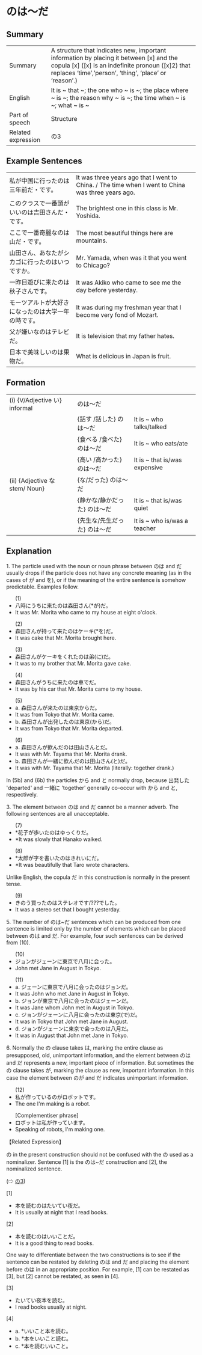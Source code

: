 # のは～だ

## Summary

<table><tr>   <td>Summary</td>   <td>A structure that indicates new, important information by placing it between [x] and the copula [x] ([x] is an indefinite pronoun ([x]2) that replaces ‘time’,’person’, ‘thing’, ‘place’ or ‘reason’.)</td></tr><tr>   <td>English</td>   <td>It is ~ that ~; the one who ~ is ~; the place where ~ is ~; the reason why ~ is ~; the time when ~ is ~; what ~ is ~</td></tr><tr>   <td>Part of speech</td>   <td>Structure</td></tr><tr>   <td>Related expression</td>   <td>の3</td></tr></table>

## Example Sentences

<table><tr>   <td>私が中国に行ったのは三年前だ・です。</td>   <td>It was three years ago that I went to China. / The time when I went to China was three years ago.</td></tr><tr>   <td>このクラスで一番頭がいいのは吉田さんだ・です。</td>   <td>The brightest one in this class is Mr. Yoshida.</td></tr><tr>   <td>ここで一番奇麗なのは山だ・です。</td>   <td>The most beautiful things here are mountains.</td></tr><tr>   <td>山田さん、あなたがシカゴに行ったのはいつですか。</td>   <td>Mr. Yamada, when was it that you went to Chicago?</td></tr><tr>   <td>一昨日遊びに来たのは秋子さんです。</td>   <td>It was Akiko who came to see me the day before yesterday.</td></tr><tr>   <td>モーツアルトが大好きになったのは大学一年の時です。</td>   <td>It was during my freshman year that I become very fond of Mozart.</td></tr><tr>   <td>父が嫌いなのはテレビだ。</td>   <td>It is television that my father hates.</td></tr><tr>   <td>日本で美味しいのは果物だ。</td>   <td>What is delicious in Japan is fruit.</td></tr></table>

## Formation

<table class="table"> <tbody><tr class="tr head"> <td class="td"><span class="numbers">(i)</span> <span> <span class="bold">{V/Adjective い}    informal</span></span></td> <td class="td"><span class="concept">のは～だ</span> </td> <td class="td"><span>&nbsp;</span></td> </tr> <tr class="tr"> <td class="td"><span>&nbsp;</span></td> <td class="td"><span>{話す /話した} <span class="concept">のは～だ</span></span></td> <td class="td"><span>It    is ~ who talks/talked</span></td> </tr> <tr class="tr"> <td class="td"><span>&nbsp;</span></td> <td class="td"><span>{食べる /食べた} <span class="concept">のは～だ</span></span></td> <td class="td"><span>It    is ~ who eats/ate</span></td> </tr> <tr class="tr"> <td class="td"><span>&nbsp;</span></td> <td class="td"><span>{高い /高かった} <span class="concept">のは～だ</span></span></td> <td class="td"><span>It    is ~ that is/was expensive</span></td> </tr> <tr class="tr head"> <td class="td"><span class="numbers">(ii)</span> <span> <span class="bold">{Adjective な stem/   Noun}</span></span></td> <td class="td"><span>{<span class="concept">な</span>/<span class="concept">だった</span>} <span class="concept">のは～だ</span></span></td> <td class="td"><span>&nbsp;</span></td> </tr> <tr class="tr"> <td class="td"><span>&nbsp;</span></td> <td class="td"><span>{静か<span class="concept">な</span>/静か<span class="concept">だった</span>} <span class="concept">のは～だ</span></span></td> <td class="td"><span>It    is ~ that is/was quiet</span></td> </tr> <tr class="tr"> <td class="td"><span>&nbsp;</span></td> <td class="td"><span>{先生<span class="concept">な</span>/先生<span class="concept">だった</span>} <span class="concept">のは～だ</span></span></td> <td class="td"><span>It    is ~ who is/was a teacher</span></td> </tr></tbody></table>

## Explanation

<p>1. The particle used with the noun or noun phrase between <span class="cloze">のは</span> and <span class="cloze">だ</span> usually drops if the particle does not have any concrete meaning (as in the cases of が and を), or if the meaning of the entire sentence is somehow predictable. Examples follow.</p>  <ul>(1) <li>八時にうちに来た<span class="cloze">のは</span>森田さん(*が)<span class="cloze">だ</span>。</li> <li>It was Mr. Morita who came to my house at eight o'clock.</li> </ul>  <ul>(2) <li>森田さんが持って来た<span class="cloze">のは</span>ケーキ(*を)<span class="cloze">だ</span>。</li> <li>It was cake that Mr. Morita brought here.</li> </ul>  <ul>(3) <li>森田さんがケーキをくれた<span class="cloze">のは</span>弟(に)<span class="cloze">だ</span>。</li> <li>It was to my brother that Mr. Morita gave cake.</li> </ul>  <ul>(4) <li>森田さんがうちに来た<span class="cloze">のは</span>車で<span class="cloze">だ</span>。</li> <li>It was by his car that Mr. Morita came to my house.</li> </ul>  <ul>(5) <li>a. 森田さんが来た<span class="cloze">のは</span>東京から<span class="cloze">だ</span>。</li> <li>It was from Tokyo that Mr. Morita came.</li> <div class="divide"></div> <li>b. 森田さんが出発した<span class="cloze">のは</span>東京(から)<span class="cloze">だ</span>。</li> <li>It was from Tokyo that Mr. Morita departed.</li> </ul>  <ul>(6) <li>a. 森田さんが飲んだ<span class="cloze">のは</span>田山さんと<span class="cloze">だ</span>。</li> <li>It was with Mr. Tayama that Mr. Morita drank.</li> <div class="divide"></div> <li>b. 森田さんが一緒に飲んだ<span class="cloze">のは</span>田山さん(と)<span class="cloze">だ</span>。</li> <li>It was with Mr. Tayama that Mr. Morita (literally: together drank.)</li> </ul>  <p>In (5b) and (6b) the particles から and と normally drop, because 出発した 'departed' and 一緒に 'together' generally co-occur with から and と, respectively.</p>  <p>3. The element between <span class="cloze">のは</span> and <span class="cloze">だ</span> cannot be a manner adverb. The following sentences are all unacceptable.</p>  <ul>(7) <li>*花子が歩いた<span class="cloze">のは</span>ゆっくり<span class="cloze">だ</span>。</li> <li>*It was slowly that Hanako walked.</li> </ul>  <ul>(8) <li>*太郎が字を書いた<span class="cloze">のは</span>きれいに<span class="cloze">だ</span>。</li> <li>*It was beautifully that Taro wrote characters.</li> </ul>  <p>Unlike English, the copula <span class="cloze">だ</span> in this construction is normally in the present tense.</p>  <ul>(9) <li>きのう買った<span class="cloze">のは</span>ステレオ<span class="cloze">です</span>/???でした。</li> <li>It was a stereo set that I bought yesterday.</li> </ul>  <p>5. The number of <span class="cloze">のは</span>~<span class="cloze">だ</span> sentences which can be produced from one sentence is limited only by the number of elements which can be placed between <span class="cloze">のは</span> and <span class="cloze">だ</span>. For example, four such sentences can be derived from (10).</p>  <ul>(10) <li>ジョンがジェーンに東京で八月に会った。</li> <li>John met Jane in August in Tokyo.</li> </ul>  <ul>(11) <li>a. ジェーンに東京で八月に会った<span class="cloze">のは</span>ジョン<span class="cloze">だ</span>。</li> <li>It was John who met Jane in August in Tokyo.</li> <div class="divide"></div> <li>b. ジョンが東京で八月に会った<span class="cloze">のは</span>ジェーン<span class="cloze">だ</span>。</li> <li>It was Jane whom John met in August in Tokyo.</li> <div class="divide"></div> <li>c. ジョンがジェーンに八月に会った<span class="cloze">のは</span>東京(で)<span class="cloze">だ</span>。</li> <li>It was in Tokyo that John met Jane in August.</li> <div class="divide"></div> <li>d. ジョンがジェーンに東京で会った<span class="cloze">のは</span>八月<span class="cloze">だ</span>。</li> <li>It was in August that John met Jane in Tokyo.</li> </ul>  <p>6. Normally the <span class="cloze">の</span> clause takes <span class="cloze">は</span>, marking the entire clause as presupposed, old, unimportant information, and the element between <span class="cloze">のは</span> and <span class="cloze">だ</span> represents a new, important piece of information. But sometimes the <span class="cloze">の</span> clause takes が, marking the clause as new, important information. In this case the element between <span class="cloze">の</span>が and <span class="cloze">だ</span> indicates unimportant information.</p>  <ul>(12) <li>私が作っている<span class="cloze">の</span>がロボット<span class="cloze">です</span>。</li> <li>The one I'm making is a robot.</li> </ul>  <ul>[Complementiser phrase]  <li>ロボットは私が作っています。</li> <li>Speaking of robots, I'm making one.</li> </ul>  <p>【Related Expression】</p>  <p><span class="cloze">の</span> in the present construction should not be confused with the <span class="cloze">の</span> used as a nominalizer. Sentence [1] is the <span class="cloze">のは</span>~<span class="cloze">だ</span> construction and [2], the nominalized sentence.</p>  <p>(⇨ <a href="#㊦ の (3)">の3</a>)</p>  <p>[1]</p>  <ul> <li>本を読む<span class="cloze">のは</span>たいてい夜<span class="cloze">だ</span>。</li> <li>It is usually at night that I read books.</li> </ul>  <p>[2]</p>  <ul> <li>本を読むのはいいことだ。</li> <li>It is a good thing to read books.</li> </ul>  <p>One way to differentiate between the two constructions is to see if the sentence can be restated by deleting <span class="cloze">のは</span> and <span class="cloze">だ</span> and placing the element before <span class="cloze">のは</span> in an appropriate position. For example, [1] can be restated as [3], but [2] cannot be restated, as seen in [4].</p>  <p>[3]  <ul> <li>たいてい夜本を読む。</li> <li>I read books usually at night.</li> </ul>  <p>[4]</p>  <ul> <li>a. *いいこと本を読む。</li> <div class="divide"></div> <li>b. *本をいいこと読む。</li> <div class="divide"></div> <li>c. *本を読むいいこと。</li> </ul>

